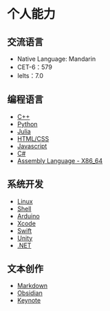# 个人能力

## 交流语言

- Native Language: Mandarin
- CET-6：579
- Ielts：7.0

## 编程语言
- [C++](https://cplusplus.com/)
- [Python](https://www.python.org/)
- [Julia](https://julialang.org/)
- [HTML/CSS](https://html.com/)
- [Javascript](https://www.javascript.com/)
- [C#](https://dotnet.microsoft.com/en-us/languages/csharp)
- [Assembly Language - X86_64](http://6.s081.scripts.mit.edu/sp18/x86-64-architecture-guide.html)


## 系统开发
- [Linux](https://www.kernel.org/)
- [Shell](https://www.shellscript.sh/)
- [Arduino](https://www.arduino.cc/)
- [Xcode](https://developer.apple.com/cn/documentation/xcode/)
- [Swift](https://developer.apple.com/tutorials/SwiftUI)
- [Unity](https://docs.unity3d.com/Manual/webgl-building.html)
- [.NET](https://dotnet.microsoft.com/zh-cn/)

## 文本创作

- [Markdown](https://en.wikipedia.org/wiki/Markdown)
- [Obsidian](https://obsidian.md/) 
- [Keynote](https://www.apple.com/keynote/)